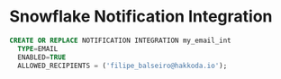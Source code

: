 # Snowflake Notification Integration

```sql
CREATE OR REPLACE NOTIFICATION INTEGRATION my_email_int
  TYPE=EMAIL
  ENABLED=TRUE
  ALLOWED_RECIPIENTS = ('filipe_balseiro@hakkoda.io');
```
